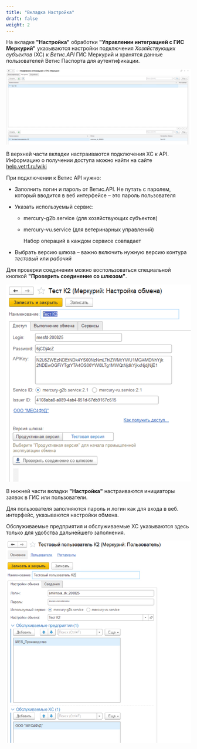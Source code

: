 ```yaml
---
title: "Вкладка Настройка"
draft: false
weight: 2
---
```


На вкладке **"Настройка"** обработки **"Управлении интеграцией с ГИС Меркурий"** указываются настройки подключения *Хозяйствующих субъектов* (ХС) к *Ветис.АPI* ГИС Меркурий и хранятся данные пользователей Ветис Паспорта для аутентификации.

[![1][1]][1]

В верхней части вкладки настраиваются подключения ХС к API. Информацию о получении доступа можно найти на сайте [help.vetrf.ru/wiki](http://help.vetrf.ru/wiki)

При подключении к Ветис API нужно:

- Заполнить логин и пароль от Ветис.API. Не путать с паролем, который вводится в веб интерфейсе – это пароль пользователя
- Указать используемый сервис:

    - mercury-g2b.service (для хозяйствующих субъектов)
    - mercury-vu.service (для ветеринарных управлений)

      Набор операций в каждом сервисе совпадает

- Выбрать версию шлюза – важно включить нужную версию контура *тестовый* или *рабочий*

Для проверки соединения можно воспользоваться специальной кнопкой **"Проверить соединение со шлюзом"**.

[![2][2]][2]

В нижней части вкладки **"Настройка"** настраиваются инициаторы заявок в ГИС или пользователи.

Для пользователя заполняются пароль и логин как для входа в веб. интерфейс, указываются настройки обмена.

Обслуживаемые предприятия и обслуживаемые ХС указываются здесь только для удобства дальнейшего заполнения.

[![3][3]][3]

[1]: 1.png
[2]: 2.png
[3]: 3.png
